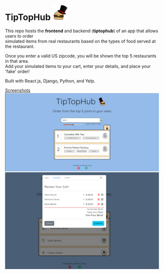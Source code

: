 # TipTopHub <img src="/images_for_repo/logo_nobg_sm.png" width="50" title="Logo">

This repo hosts the **frontend** and backend (**tiptophub**) of an app that allows users to order  
simulated items from real restaurants based on the types of food served at the restaurant.  

Once you enter a valid US zipcode, you will be shown the top 5 restaurants in that area.  
Add your simulated items to your cart, enter your details, and place your 'fake' order!    

Built with React.js, Django, Python, and Yelp. 

<ins>Screenshots</ins>  
<img src="/images_for_repo/Home.png" width="600" title="Home">
<img src="/images_for_repo/ReviewCart.png" width="600" title="Home">
